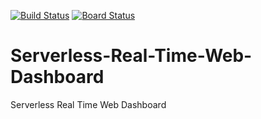 [![Build Status](https://dev.azure.com/asynchub/Serverless-Real-Time-Web-Dashboard/_apis/build/status/CI%20Default%20Build?branchName=master)](https://dev.azure.com/asynchub/Serverless-Real-Time-Web-Dashboard/_build/latest?definitionId=3&branchName=master) [![Board Status](https://dev.azure.com/asynchub/68230460-c1fc-4ea1-bc18-cc17f8078c30/1a1cc61b-9b0a-4b51-9740-97fdc9eb83e2/_apis/work/boardbadge/446b83a7-7158-4fea-b769-3be27bc1047d?columnOptions=1)](https://dev.azure.com/asynchub/68230460-c1fc-4ea1-bc18-cc17f8078c30/_boards/board/t/1a1cc61b-9b0a-4b51-9740-97fdc9eb83e2/Microsoft.RequirementCategory)

# Serverless-Real-Time-Web-Dashboard
Serverless Real Time Web Dashboard
